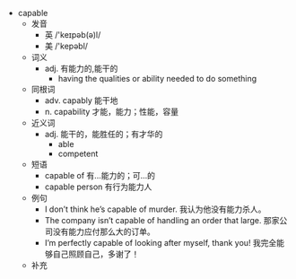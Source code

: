 - capable
  - 发音
    - 英 /'keɪpəb(ə)l/
    - 美 /'kepəbl/
  - 词义
    - adj. 有能力的,能干的
      - having the qualities or ability needed to do something
  - 同根词
    - adv. capably 能干地
    - n. capability 才能，能力；性能，容量
  - 近义词
    - adj. 能干的，能胜任的；有才华的
      - able
      - competent
  - 短语
    - capable of 有…能力的；可…的
    - capable person 有行为能力人
  - 例句
    - I don’t think he’s capable of murder. 我认为他没有能力杀人。
    - The company isn’t capable of handling an order that large. 那家公司没有能力应付那么大的订单。
    - I’m perfectly capable of looking after myself, thank you! 我完全能够自己照顾自己，多谢了！
  - 补充